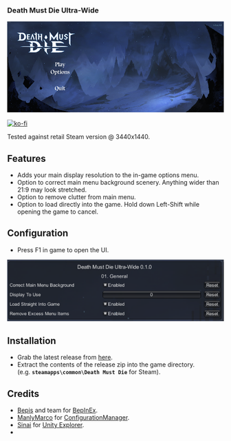 ### Death Must Die Ultra-Wide

![Game Logo](main_menu.png)<br>

[![ko-fi](https://ko-fi.com/img/githubbutton_sm.svg)](https://ko-fi.com/F2F2DI3WA)<br>

Tested against retail Steam version @ 3440x1440.

## Features
- Adds your main display resolution to the in-game options menu.
- Option to correct main menu background scenery. Anything wider than 21:9 may look stretched.
- Option to remove clutter from main menu.
- Option to load directly into the game. Hold down Left-Shift while opening the game to cancel.

## Configuration
- Press F1 in game to open the UI.

![Settings](settings.png)<br>

## Installation
- Grab the latest release from [here](https://github.com/p1xel8ted/UltrawideFixes/releases/tag/DeathMustDie).
- Extract the contents of the release zip into the game directory.<br />(e.g. **`steamapps\common\Death Must Die`** for Steam).

## Credits
- [Bepis](https://github.com/bbepis) and team for [BepInEx](https://github.com/BepInEx/BepInEx).
- [ManlyMarco](https://github.com/ManlyMarco) for [ConfigurationManager](https://github.com/BepInEx/BepInEx.ConfigurationManager).
- [Sinai]() for [Unity Explorer](https://github.com/sinai-dev/UnityExplorer).
- 